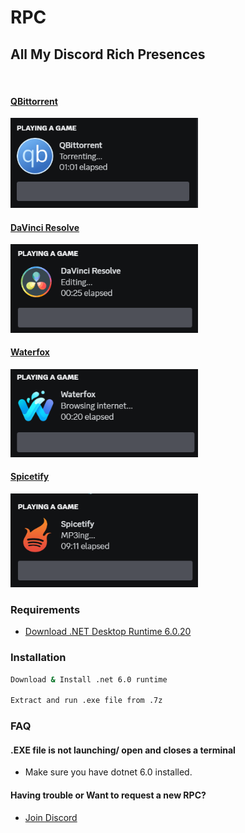 # RPC


## All My Discord Rich Presences
‎
#### [QBittorrent](https://github.com/v4ish/Qbit-RPC)

<img src="https://github.com/v4ish/RPC/blob/main/Screenshots/qbit.png" alt="logo" width="300"/>


#### [DaVinci Resolve](https://github.com/v4ish/DVResolve-RPC)

<img src="https://github.com/v4ish/RPC/blob/main/Screenshots/davinci.png" alt="logo" width="300"/>

#### [Waterfox](https://github.com/v4ish/Waterfox-RPC)

<img src="https://github.com/v4ish/RPC/blob/main/Screenshots/waterfox.png" alt="logo" width="300"/>

#### [Spicetify](https://github.com/v4ish/Spicetify-RPC)

<img src="https://github.com/v4ish/RPC/blob/main/Screenshots/spice.png" alt="logo" width="300"/>

### Requirements

- [Download .NET Desktop Runtime 6.0.20](https://dotnet.microsoft.com/en-us/download/dotnet/6.0)


### Installation

```bash
Download & Install .net 6.0 runtime

Extract and run .exe file from .7z
```

### FAQ

#### .EXE file is not launching/ open and closes a terminal

- Make sure you have dotnet 6.0 installed.

####  Having trouble or Want to request a new RPC?

- [Join Discord](https://discord.gg/37uTqAhkms)
